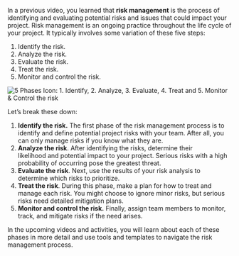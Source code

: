 In a previous video, you learned that **risk management** is the process of identifying and evaluating potential risks and issues that could impact your project. Risk management is an ongoing practice throughout the life cycle of your project. It typically involves some variation of these five steps:

1. Identify the risk.
2. Analyze the risk.  
3. Evaluate the risk.
4. Treat the risk. 
5. Monitor and control the risk.  

![5 Phases Icon: 1. Identify, 2. Analyze, 3. Evaluate, 4. Treat and 5. Monitor & Control the risk](https://d3c33hcgiwev3.cloudfront.net/imageAssetProxy.v1/31LpYDU0RD6S6WA1NNQ-5g_9ea1041d10ce4002905029c379b9a8c5_Screen-Shot-2021-01-31-at-1.58.45-PM.png?expiry=1715558400000&hmac=ED4hymfSpt2cw-dF1y9T1JQVl-TZxe0ExzA4uFkvqpo)

Let’s break these down:

1. **Identify the risk.** The first phase of the risk management process is to identify and define potential project risks with your team. After all, you can only manage risks if you know what they are. 
2. **Analyze the risk**. After identifying the risks, determine their likelihood and potential impact to your project. Serious risks with a high probability of occurring pose the greatest threat.
3. **Evaluate the risk**. Next, use the results of your risk analysis to determine which risks to prioritize.
4. **Treat the risk**. During this phase, make a plan for how to treat and manage each risk. You might choose to ignore minor risks, but serious risks need detailed mitigation plans.
5. **Monitor and control the risk.** Finally, assign team members to monitor, track, and mitigate risks if the need arises.

In the upcoming videos and activities, you will learn about each of these phases in more detail and use tools and templates to navigate the risk management process.